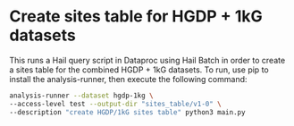 # Create sites table for HGDP + 1kG datasets

This runs a Hail query script in Dataproc using Hail Batch in order to create a sites table for the combined HGDP + 1kG datasets. To run, use pip to install the analysis-runner, then execute the following command:

```sh
analysis-runner --dataset hgdp-1kg \
--access-level test --output-dir "sites_table/v1-0" \
--description "create HGDP/1kG sites table" python3 main.py
```
